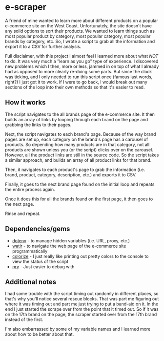 # e-scraper
A friend of mine wanted to learn more about different products on a popular
e-commerce site on the West Coast. Unfortunately, the site doesn't have any solid
options to sort their products. We wanted to learn things such as most popular
product by category, most popular category, most popular brands by category, etc.
So, I wrote a script to grab all the information and export it to a CSV for further
analysis.

Full disclaimer, with this project I almost feel I learned more about what *NOT*
to do. It was very much a "learn as you go" type of experience. I discovered new
problems which I then, more or less, jammed in on top of what I already had as
opposed to more clearly re-doing some parts. But since the clock was ticking, and
I only needed to run this script once (famous last words, right?) I just got it
to work. If I were to go back, I would break out many sections of the loop into
their own methods so that it's easier to read.

## How it works
The script navigates to the all brands page of the e-commerce site. It then builds
an array of links by looping through each brand on the page and grabbing the links
to their pages.

Next, the script navigates to each brand's page. Because of the way brand pages
are set up, each category on the brand's page has a carousel of products. So
depending how many products are in that category, not all products are shown unless
you (or the script) clicks over on the carousel. However, all the product links
are still in the source code. So the script takes a similar approach, and builds
an array of all product links for that brand.

Then, it navigates to each product's page to grab the information (i.e. brand,
product, category, description, etc.) and exports it to CSV.

Finally, it goes to the next brand page found on the initial loop and repeats the
entire process again.

Once it does this for all the brands found on the first page, it then goes to the next page.

Rinse and repeat.

## Dependencies/gems
* [dotenv](https://github.com/bkeepers/dotenv "dotenv") - to manage hidden variables (i.e. URL, proxy, etc.)
* [watir](https://github.com/watir/watir "watir") - to navigate the web page of the e-commerce site programmatically
* [colorize](https://github.com/fazibear/colorize/ "colorize") - I just really like printing out pretty colors to the console to view the status of the script
* [pry](https://github.com/pry/pry "pry") - Just easier to debug with

## Additional notes
I had some trouble with the script timing out randomly in different places, so
that's why you'll notice several rescue blocks. That was part me figuring out
where it was timing out and part me just trying to put a band-aid on it. In the
end I just started the scrape over from the point that it timed out. So if it was
on the 17th brand on the page, the scraper started over from the 17th brand
instead of the first.

I'm also embarrassed by some of my variable names and I learned more about how to
be better about that.

